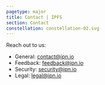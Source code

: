 ```yaml
---
pagetype: major
title: Contact | IPFS
section: Contact
constellation: constellation-02.svg
---
```


Reach out to us:

- General: <a href="mailto:contact@ipn.io">contact@ipn.io</a>
- Feedback: <a href="mailto:feedback@ipn.io">feedback@ipn.io</a>
- Security: <a href="mailto:security@ipn.io">security@ipn.io</a>
- Legal: <a href="mailto:legal@ipn.io">legal@ipn.io</a>
